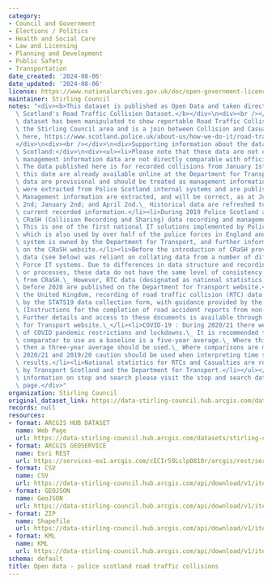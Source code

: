 ```yaml
---
category:
- Council and Government
- Elections / Politics
- Health and Social Care
- Law and Licensing
- Planning and Development
- Public Safety
- Transportation
date_created: '2024-08-06'
date_updated: '2024-08-06'
license: https://www.nationalarchives.gov.uk/doc/open-government-licence/version/3/
maintainer: Stirling Council
notes: "<div><b>This dataset is published as Open Data and taken directly from Police\
  \ Scotland's Road Traffic Collision Dataset.</b></div>\n<div><br /></div>\n<div>The\
  \ dataset has been manipulated to show reportable Road Traffic Collisions within\
  \ the Stirling Council area and is a join between Collision and Casualty data available\
  \ here, https://www.scotland.police.uk/about-us/how-we-do-it/road-traffic-collision-data/\_\
  </div>\n<div><br /></div>\n<div>Supporting information about the data from Police\
  \ Scotland:</div>\n<div><ul><li>Please note that these data are not official statistics.</li><li>These\
  \ management information data are not directly comparable with official statistics.\
  \ The data published here is for recorded collisions from January 1st\_ Data before\
  \ this date are already available online at the Department for Transport (see below).</li><li>All\
  \ data are provisional and should be treated as management information. These data\
  \ were extracted from Police Scotland internal systems and are published quarterly.\
  \ Management information are extracted, and will be correct, as at July 2nd; October\
  \ 2nd; January 2nd; and April 2nd.\_ Historical data are refreshed to show the most\
  \ current recorded information.</li><li>During 2019 Police Scotland adopted the\
  \ CRaSH (Collision Recording and Sharing) data recording and management solution.\
  \ This is one of the first national IT solutions implemented by Police Scotland,\
  \ which is also used by over half of the police forces in England and Wales. The\
  \ system is owned by the Department for Transport, and further information is available\
  \ on the CRaSH website.</li><li>Before the introduction of CRaSH provision of STATS19\
  \ data (see below) was reliant on collating data from a number of different legacy\
  \ Force IT systems. Due to differences in data structure and recording practices\
  \ or processes, these data do not have the same level of consistency as that available\
  \ from CRaSH.\_ However, RTC data (designated as national statistics) for the period\
  \ before 2020 are published on the Department for Transport website.</li><li>Within\
  \ the United Kingdom, recording of road traffic collision (RTC) data is governed\
  \ by the STATS19 data collection form, with guidance provided by the STATS20 Manual\
  \ (Instructions for the completion of road accident reports from non-CRASH sources).\
  \ Further details and access to these documents is available through the Department\
  \ for Transport website.\_</li><li>COVID-19 : During 2020/21 there were a variety\
  \ of COVID pandemic restrictions and lockdowns.\_ It is recommended that the primary\
  \ comparator to use as a baseline is a five-year average.\_ Where this is not available,\
  \ then a three-year average should be used.\_ Where comparisons are made between\
  \ 2020/21 and 2019/20 caution should be used when interpreting time series or analytical\
  \ results.</li><li>National statistics for RTCs and Casualties are routinely published\
  \ by Transport Scotland and the Department for Transport.</li></ul></div>\n<div>For\
  \ information on stop and search please visit the stop and search data publication\
  \ page.</div>"
organization: Stirling Council
original_dataset_link: https://data-stirling-council.hub.arcgis.com/datasets/stirling-council::open-data-police-scotland-road-traffic-collisions
records: null
resources:
- format: ARCGIS HUB DATASET
  name: Web Page
  url: https://data-stirling-council.hub.arcgis.com/datasets/stirling-council::open-data-police-scotland-road-traffic-collisions
- format: ARCGIS GEOSERVICE
  name: Esri REST
  url: https://services-eu1.arcgis.com/cECIr59LclpO818r/arcgis/rest/services/open_data_police_scotland_road_traffic_collisions/FeatureServer/0
- format: CSV
  name: CSV
  url: https://data-stirling-council.hub.arcgis.com/api/download/v1/items/4669ba0fc2434ec493c1032d201a91b5/csv?layers=0
- format: GEOJSON
  name: GeoJSON
  url: https://data-stirling-council.hub.arcgis.com/api/download/v1/items/4669ba0fc2434ec493c1032d201a91b5/geojson?layers=0
- format: ZIP
  name: Shapefile
  url: https://data-stirling-council.hub.arcgis.com/api/download/v1/items/4669ba0fc2434ec493c1032d201a91b5/shapefile?layers=0
- format: KML
  name: KML
  url: https://data-stirling-council.hub.arcgis.com/api/download/v1/items/4669ba0fc2434ec493c1032d201a91b5/kml?layers=0
schema: default
title: Open data - police scotland road traffic collisions
---
```

